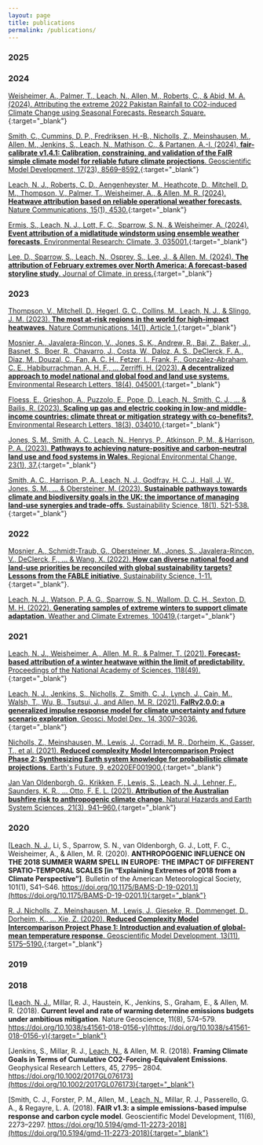 ```yaml
---
layout: page
title: publications
permalink: /publications/
---
```


### 2025

### 2024

[Weisheimer, A., Palmer, T., <u>Leach, N.</u>, Allen, M., Roberts, C., & Abid, M. A. (2024). Attributing the extreme 2022 Pakistan Rainfall to CO2-induced Climate Change using Seasonal Forecasts. Research Square.](https://doi.org/10.21203/rs.3.rs-5383732/v1){:target="_blank"}

[Smith, C., Cummins, D. P., Fredriksen, H.-B., Nicholls, Z., Meinshausen, M., Allen, M., Jenkins, S., <u>Leach, N.</u>, Mathison, C., & Partanen, A.-I. (2024). **<span style="" class="text typewriter">fair-calibrate</span> v1.4.1: Calibration, constraining, and validation of the FaIR simple climate model for reliable future climate projections**. Geoscientific Model Development, 17(23), 8569–8592.](https://doi.org/10.5194/gmd-17-8569-2024){:target="_blank"}

[<u>Leach, N. J.</u>, Roberts, C. D., Aengenheyster, M., Heathcote, D., Mitchell, D. M., Thompson, V., Palmer, T., Weisheimer, A., & Allen, M. R. (2024). **Heatwave attribution based on reliable operational weather forecasts**. Nature Communications, 15(1), 4530.](https://doi.org/10.1038/s41467-024-48280-7){:target="_blank"}

[Ermis, S., <u>Leach, N. J.</u>, Lott, F. C., Sparrow, S. N., & Weisheimer, A. (2024). **Event attribution of a midlatitude windstorm using ensemble weather forecasts**. Environmental Research: Climate, 3, 035001.](https://doi.org/10.1088/2752-5295/ad4200){:target="_blank"}

[Lee, D., Sparrow, S., <u>Leach, N.</u>, Osprey, S., Lee, J., & Allen, M. (2024). **The attribution of February extremes over North America: A forecast-based storyline study**. Journal of Climate, in press.](https://doi.org/10.1175/JCLI-D-24-0074.1){:target="_blank"}

### 2023

[Thompson, V., Mitchell, D., Hegerl, G. C., Collins, M., <u>Leach, N. J.</u>, & Slingo, J. M. (2023). **The most at-risk regions in the world for high-impact heatwaves**. Nature Communications, 14(1), Article 1.](https://doi.org/10.1038/s41467-023-37554-1){:target="_blank"}

[Mosnier, A., Javalera-Rincon, V., Jones, S. K., Andrew, R., Bai, Z., Baker, J., Basnet, S., Boer, R., Chavarro, J., Costa, W., Daloz, A. S., DeClerck, F. A., Diaz, M., Douzal, C., Fan, A. C. H., Fetzer, I., Frank, F., Gonzalez-Abraham, C. E., Habiburrachman, A. H. F., <u>…</u> Zerriffi, H. (2023). **A decentralized approach to model national and global food and land use systems**. Environmental Research Letters, 18(4), 045001.](https://doi.org/10.1088/1748-9326/acc044){:target="_blank"}

[Floess, E., Grieshop, A., Puzzolo, E., Pope, D., <u>Leach, N.</u>, Smith, C. J., ... & Bailis, R. (2023). **Scaling up gas and electric cooking in low-and middle-income countries: climate threat or mitigation strategy with co-benefits?**. Environmental Research Letters, 18(3), 034010.](https://doi.org/10.1088/1748-9326/acb501){:target="_blank"}

[Jones, S. M., Smith, A. C., <u>Leach, N.</u>, Henrys, P., Atkinson, P. M., & Harrison, P. A. (2023). **Pathways to achieving nature-positive and carbon–neutral land use and food systems in Wales**. Regional Environmental Change, 23(1), 37.](https://doi.org/10.1007/s10113-023-02041-2){:target="_blank"}

[Smith, A. C., Harrison, P. A., <u>Leach, N. J.</u>, Godfray, H. C. J., Hall, J. W., Jones, S. M., ... & Obersteiner, M. (2023). **Sustainable pathways towards climate and biodiversity goals in the UK: the importance of managing land-use synergies and trade-offs**. Sustainability Science, 18(1), 521-538.](https://doi.org/10.1007/s11625-022-01242-8){:target="_blank"}

### 2022

[Mosnier, A., Schmidt-Traub, G., Obersteiner, M., Jones, S., Javalera-Rincon, V., DeClerck, F., <u>...</u> & Wang, X. (2022). **How can diverse national food and land-use priorities be reconciled with global sustainability targets? Lessons from the FABLE initiative**. Sustainability Science, 1-11.](https://doi.org/10.1007/s11625-022-01227-7){:target="_blank"}.

[<u>Leach, N. J.</u>, Watson, P. A. G., Sparrow, S. N., Wallom, D. C. H., Sexton, D. M. H. (2022). **Generating samples of extreme winters to support climate adaptation**. Weather and Climate Extremes, 100419.](https://doi.org/10.1016/j.wace.2022.100419){:target="_blank"}

### 2021

[<u>Leach, N. J.</u>, Weisheimer, A., Allen, M. R., & Palmer, T. (2021). **Forecast-based attribution of a winter heatwave within the limit of predictability**. Proceedings of the National Academy of Sciences, 118(49).](https://doi.org/10.1073/pnas.2112087118){:target="_blank"}

[<u>Leach, N. J.</u>, Jenkins, S., Nicholls, Z., Smith, C. J., Lynch, J., Cain, M., Walsh, T., Wu, B., Tsutsui, J., and Allen, M. R. (2021). **FaIRv2.0.0: a generalized impulse response model for climate uncertainty and future scenario exploration**, Geosci. Model Dev., 14, 3007–3036.](https://doi.org/10.5194/gmd-14-3007-2021){:target="_blank"}

[Nicholls, Z., Meinshausen, M., Lewis, J., Corradi, M. R., Dorheim, K., Gasser, T., <u>et al.</u> (2021). **Reduced complexity Model Intercomparison Project Phase 2: Synthesizing Earth system knowledge for probabilistic climate projections**. Earth's Future, 9, e2020EF001900.](https://doi.org/10.1029/2020EF001900){:target="_blank"}

[Jan Van Oldenborgh, G., Krikken, F., Lewis, S., <u>Leach, N. J.</u>, Lehner, F., Saunders, K. R., … Otto, F. E. L. (2021). **Attribution of the Australian bushfire risk to anthropogenic climate change**. Natural Hazards and Earth System Sciences, 21(3), 941–960.](https://doi.org/10.5194/nhess-21-941-2021){:target="_blank"}

### 2020

[<u>Leach, N. J.</u>, Li, S., Sparrow, S. N., van Oldenborgh, G. J., Lott, F. C., Weisheimer, A., & Allen, M. R. (2020). **ANTHROPOGENIC INFLUENCE ON THE 2018 SUMMER WARM SPELL IN EUROPE: THE IMPACT OF DIFFERENT SPATIO-TEMPORAL SCALES [in “Explaining Extremes of 2018 from a Climate Perspective”]**. Bulletin of the American Meteorological Society, 101(1), S41–S46. https://doi.org/10.1175/BAMS-D-19-0201.1](https://doi.org/10.1175/BAMS-D-19-0201.1){:target="_blank"}

[R. J. Nicholls, Z., Meinshausen, M., Lewis, J., Gieseke, R., Dommenget, D., Dorheim, K., … Xie, Z. (2020). **Reduced Complexity Model Intercomparison Project Phase 1: Introduction and evaluation of global-mean temperature response**. Geoscientific Model Development, 13(11), 5175–5190.](https://doi.org/10.5194/gmd-13-5175-2020){:target="_blank"}

### 2019

### 2018

[<u>Leach, N. J.</u>, Millar, R. J., Haustein, K., Jenkins, S., Graham, E., & Allen, M. R. (2018). **Current level and rate of warming determine emissions budgets under ambitious mitigation**. Nature Geoscience, 11(8), 574–579. https://doi.org/10.1038/s41561-018-0156-y](https://doi.org/10.1038/s41561-018-0156-y){:target="_blank"}

[Jenkins, S., Millar, R. J., <u>Leach, N.</u>, & Allen, M. R. (2018). **Framing Climate Goals in Terms of Cumulative CO2-Forcing-Equivalent Emissions**. Geophysical Research Letters, 45, 2795– 2804. https://doi.org/10.1002/2017GL076173](https://doi.org/10.1002/2017GL076173){:target="_blank"}

[Smith, C. J., Forster, P. M., Allen, M., <u>Leach, N.</u>, Millar, R. J., Passerello, G. A., & Regayre, L. A. (2018). **FAIR v1.3: a simple emissions-based impulse response and carbon cycle model**. Geoscientific Model Development, 11(6), 2273–2297. https://doi.org/10.5194/gmd-11-2273-2018](https://doi.org/10.5194/gmd-11-2273-2018){:target="_blank"}